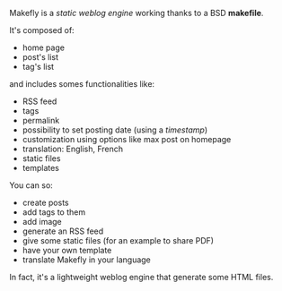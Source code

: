 Makefly is a *static weblog engine* working thanks to a BSD **makefile**.

It's composed of:

  * home page
  * post's list
  * tag's list

and includes somes functionalities like:

  * RSS feed
  * tags
  * permalink
  * possibility to set posting date (using a _timestamp_)
  * customization using options like max post on homepage
  * translation: English, French
  * static files
  * templates

You can so:

  * create posts
  * add tags to them
  * add image
  * generate an RSS feed
  * give some static files (for an example to share PDF)
  * have your own template
  * translate Makefly in your language

In fact, it's a lightweight weblog engine that generate some HTML files.

